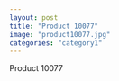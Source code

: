 ```yaml
---
layout: post
title: "Product 10077"
image: "product10077.jpg"
categories: "category1"
---
```

Product 10077
